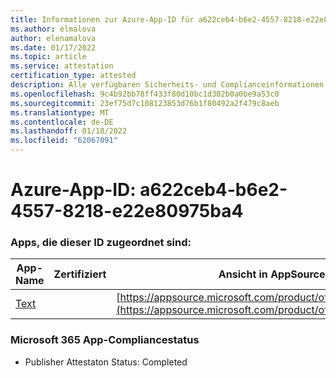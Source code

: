 ```yaml
---
title: Informationen zur Azure-App-ID für a622ceb4-b6e2-4557-8218-e22e80975ba4
ms.author: elmalova
author: elenamalova
ms.date: 01/17/2022
ms.topic: article
ms.service: attestation
certification_type: attested
description: Alle verfügbaren Sicherheits- und Complianceinformationen für a622ceb4-b6e2-4557-8218-e22e80975ba4.
ms.openlocfilehash: 9c4b92bb78ff433f80d10bc1d302b0a0be9a53c0
ms.sourcegitcommit: 23ef75d7c108123853d76b1f80492a2f479c8aeb
ms.translationtype: MT
ms.contentlocale: de-DE
ms.lasthandoff: 01/18/2022
ms.locfileid: "62067091"
---
```

# <a name="azure-app-id-a622ceb4-b6e2-4557-8218-e22e80975ba4"></a>Azure-App-ID: a622ceb4-b6e2-4557-8218-e22e80975ba4


### <a name="apps-associated-with-this-id"></a>Apps, die dieser ID zugeordnet sind:
| **App-Name** | **Zertifiziert** | **Ansicht in AppSource** |
|--------------|---------------|-----------------------|
| [Text](https://docs.microsoft.com/microsoft-365-app-certification/forward/WA200000383) |  | [https://appsource.microsoft.com/product/office/WA200000383](https://appsource.microsoft.com/product/office/WA200000383) |

### <a name="microsoft-365-app-compliance-status"></a>Microsoft 365 App-Compliancestatus
- Publisher Attestaton Status: Completed
